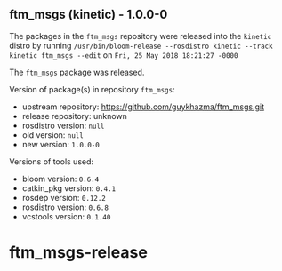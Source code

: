 ## ftm_msgs (kinetic) - 1.0.0-0

The packages in the `ftm_msgs` repository were released into the `kinetic` distro by running `/usr/bin/bloom-release --rosdistro kinetic --track kinetic ftm_msgs --edit` on `Fri, 25 May 2018 18:21:27 -0000`

The `ftm_msgs` package was released.

Version of package(s) in repository `ftm_msgs`:

- upstream repository: https://github.com/guykhazma/ftm_msgs.git
- release repository: unknown
- rosdistro version: `null`
- old version: `null`
- new version: `1.0.0-0`

Versions of tools used:

- bloom version: `0.6.4`
- catkin_pkg version: `0.4.1`
- rosdep version: `0.12.2`
- rosdistro version: `0.6.8`
- vcstools version: `0.1.40`


# ftm_msgs-release